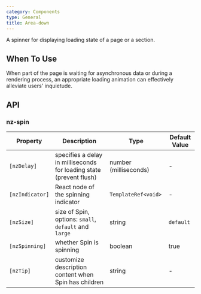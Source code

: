 ```yaml
---
category: Components
type: General
title: Area-down
---
```


A spinner for displaying loading state of a page or a section.

## When To Use

When part of the page is waiting for asynchronous data or during a rendering process, an appropriate loading animation can effectively alleviate users' inquietude.

## API

### nz-spin

| Property | Description | Type | Default Value |
| -------- | ----------- | ---- | ------------- |
| `[nzDelay]` | specifies a delay in milliseconds for loading state (prevent flush) | number (milliseconds) | - |
| `[nzIndicator]` | React node of the spinning indicator | `TemplateRef<void>` | - |
| `[nzSize]` | size of Spin, options: `small`, `default` and `large` | string | `default` |
| `[nzSpinning]` | whether Spin is spinning | boolean | true |
| `[nzTip]` | customize description content when Spin has children | string | - |
